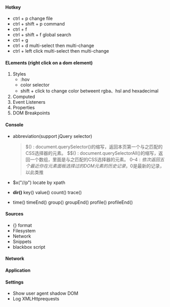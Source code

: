 #### Hotkey

- ctrl + p      change  file
- ctrl + shift + p    command
- ctrl + f 
- ctrl + shift + f    global search 
- ctrl + g
- ctrl + d   multi-select then multi-change
- ctrl + left click   multi-select then multi-change

#### ELements (right click on a dom element)

1. Styles
   - :hov
   - color selector
   - shift + click to change color betweent rgba、hsl and hexadecimal
2. Computed
3. Event Listeners
4. Properties
5. DOM Breakpoints

#### Console

- abbreviation(support jQuery selector)

  > $() : document.querySelector()的缩写，返回本页第一个与之匹配的CSS选择器的元素。
  > $$() : document.querySelectorAll()的缩写，返回一个数组，里面是与之匹配的CSS选择器的元素。
  > $0–4 : 依次返回五个最近你在元素面板选择过的DOM元素的历史记录，$0是最新的记录，以此类推

- $x("//p")     locate by xpath

- **dir()** key()  value()  count()  trace()    

- time() timeEnd()   group() groupEnd()  profile() profileEnd()

#### Sources

- {}   format
- Filesystem
- Network
- Snippets
- blackbox script

#### Network

#### Application

#### Settings

- Show user agent shadow DOM
- Log XMLHttprequests







